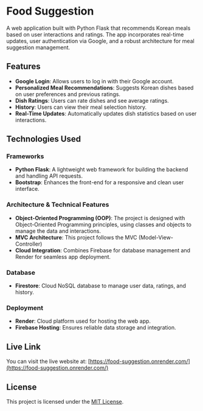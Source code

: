 # Food Suggestion

A web application built with Python Flask that recommends Korean meals based on user interactions and ratings. The app incorporates real-time updates, user authentication via Google, and a robust architecture for meal suggestion management.

## Features
- **Google Login**: Allows users to log in with their Google account.
- **Personalized Meal Recommendations**: Suggests Korean dishes based on user preferences and previous ratings.
- **Dish Ratings**: Users can rate dishes and see average ratings.
- **History**: Users can view their meal selection history.
- **Real-Time Updates**: Automatically updates dish statistics based on user interactions.

## Technologies Used

### Frameworks 
- **Python Flask**: A lightweight web framework for building the backend and handling API requests.
- **Bootstrap**: Enhances the front-end for a responsive and clean user interface.

### Architecture & Technical Features
- **Object-Oriented Programming (OOP)**: The project is designed with Object-Oriented Programming principles, using classes and objects to manage the data and interactions.
- **MVC Architecture**: This project follows the MVC (Model-View-Controller)
- **Cloud Integration**: Combines Firebase for database management and Render for seamless app deployment.

### Database
- **Firestore**: Cloud NoSQL database to manage user data, ratings, and history.

### Deployment
- **Render**: Cloud platform used for hosting the web app.
- **Firebase Hosting**: Ensures reliable data storage and integration.

## Live Link  
You can visit the live website at: [https://food-suggestion.onrender.com/](https://food-suggestion.onrender.com/)

## License
This project is licensed under the [MIT License](LICENSE).